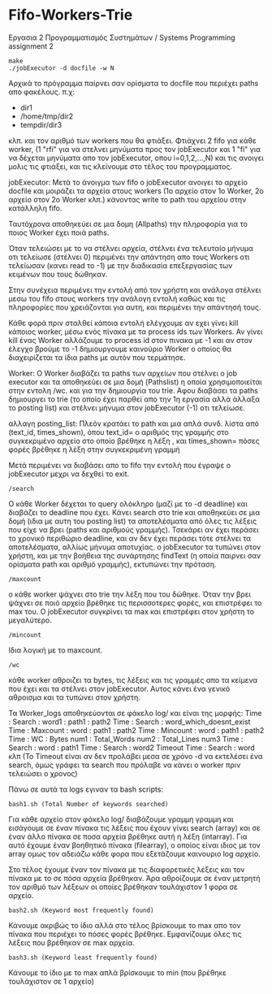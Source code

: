# Fifo-Workers-Trie
Εργασια 2 Προγραμματισμός Συστημάτων / Systems Programming assignment 2

    make
    ./jobExecutor -d docfile -w N
Αρχικά το πρόγραμμα παίρνει σαν ορίσματα το docfile που περιέχει paths απο φακέλους. π.χ:

*   dir1
*   /home/tmp/dir2
*   tempdir/dir3

κλπ.
και τον αριθμό των workers που θα φτιάξει. Φτιάχνει 2 fifo για κάθε worker, (1 "rfi" για να στελνει μηνύματα προς τον jobExecutor και 1 "fi" για να δέχεται μηνύματα απο τον jobExecutor, οπου i=0,1,2,...,N) και τις ανοιγει μολις τις φτιάξει, και τις κλείνουμε στο τέλος του προγραμματος.

jobExecutor:
Μετά το άνοιγμα των fifo ο jobExecutor ανοιγει το αρχείο docfile και μοιράζει τα αρχεία στους workers (1ο αρχείο στον 1ο Worker, 2o αρχείο στον 2ο Worker κλπ.) κάνοντας write το path του αρχείου στην κατάλληλη fifo.

Ταυτόχρονα αποθηκεύει σε μια δομη (Allpaths) την πληροφορία για το ποιος Worker έχει ποιά paths.

Όταν τελειώσει με το να στέλνει αρχεία, στέλνει ένα τελευταίο μήνυμα οτι τελείωσε (στέλνει 0) περιμένει την απάντηση απο τους Workers οτι τελείωσαν (κανει read το -1) με την διαδικασία επεξεργασίας των κειμένων που τους δώθηκαν.

Στην συνέχεια περιμένει την εντολή από τον χρήστη και ανάλογα στέλνει μεσω του fifo στους workers την ανάλογη εντολή καθώς και τις πληροφορίες που χρειάζονται για αυτη, και περιμένει την απάντησή τους.

Κάθε φορά πριν σταλθεί κάποια εντολή ελέγχουμε αν εχει γίνει kill κάποιος worker, μέσω ενός πίνακα με τα process ids των Workers. Αν γίνει kill ένας Worker αλλάζουμε το process id στον πινακα με -1 και αν στον έλεγχο βρούμε το -1 δημιουργουμε καινούριο Worker ο οποίος θα διαχειρίζεται τα ίδια paths με αυτόν που τερμάτησε.

Worker:
Ο Worker διαβάζει τα paths των αρχείων που στέλνει ο job executor και τα αποθηκεύει σε μια δομή (Pathslist) η οποία χρησιμοποιείται στην εντολη /wc. και για την δημιουργία του trie.
Αφου διαβάσει τα paths δημιουργει το trie (το οποίο έχει παρθεί απο την 1η εργασία αλλά άλλαξα το posting list) και στέλνει μήνυμα στον jobExecutor (-1) οτι τελείωσε.

αλλαγη posting_list: Πλεόν κρατάει το path και μια απλά συνδ. λίστα από (text_id, times_shown), όπου text_id= ο αριθμός της γραμμής στο συγκεκριμένο αρχείο στο οποίο βρέθηκε η λέξη , και times_shown= πόσες φορές βρέθηκε η λέξη στην συγκεκριμένη γραμμή

Μετά περιμένει να διαβάσει απο το fifo την εντολή που έγραψε ο jobExecutor μεχρι να δεχθεί το exit.

    /search
Ο κάθε Worker δέχεται το query ολόκληρο (μαζί με το -d deadline) και διαβάζει το deadline που έχει.
Κάνει search στο trie και αποθηκεύει σε μια δομή (ιδια με αυτη του posting list) τα αποτελέσματα από όλες τις λέξεις που είχε να βρει (paths και αριθμούς γραμμής). Τσεκάρει αν έχει περάσει το χρονικό περιθώριο deadline, και αν δεν έχει περάσει τότε στέλνει τα αποτελέσματα, αλλίως μήνυμα αποτυχίας. ο jobExecutor τα τυπώνει στον χρήστη, και με την βοήθεια της συνάρτησης findText (η οποία παιρνει σαν ορίσματα path και αριθμό γραμμής), εκτυπώνει την πρόταση.

    /maxcount
ο κάθε worker ψάχνει στο trie την λέξη που του δώθηκε. Όταν την βρει ψάχνει σε ποιό αρχείο βρέθηκε τις περισσοτερες φορές, και επιστρέφει το max του. Ο jobExecutor συγκρίνει τα max και επιστρέφει στον χρήστη το μεγαλύτερο.

    /mincount 
Ιδια λογική με το maxcount.

    /wc
κάθε worker αθροιζει τα bytes, τις λέξεις και τις γραμμές απο τα κείμενα που έχει και τα στέλνει στον jobExecutor. Αυτος κάνει ένα γενικό αθροισμα και τα τυπώνει στον χρήστη. 

Τα Worker_logs αποθηκεύονται σε φάκελο log/ και είναι της μορφής:
Time : Search : word1 : path1 : path2
Time : Search : word_which_doesnt_exist
Time : Maxcount : word : path1 : path2
Time : Mincount : word : path1 : path2
Time : WC : Bytes num1 : Total_Words num2 : Total_Lines num3
Time : Search : word : path1
Time : Search : word2
Timeout
Time : Search : word
κλπ (Το Timeout είναι αν δεν προλάβει μεσα σε χρόνο -d να εκτελέσει ένα search, όμως γράφει τα search που πρόλαβε να κάνει ο worker πριν τελειώσει ο χρονος)

Πάνω σε αυτά τα logs εγιναν τα bash scripts:

    bash1.sh (Total Number of keywords searched)
Για κάθε αρχείο στον φάκελο log/ διαβάζουμε γραμμη γραμμη και εισάγουμε σε έναν πίνακα τις λέξεις που έχουν γίνει search (array) και σε έναν άλλο πίνακα σε ποσα αρχεία βρέθηκε αυτή η λέξη (intarray). Για αυτό έχουμε έναν βοηθητικό πίνακα (filearray), o οποίος είναι ιδιος με τον array ομως τον αδειάζω κάθε φορα που εξετάζουμε καινουριο log αρχείο.

Στο τέλος έχουμε έναν τον πίνακα με τις διαφορετικές λέξεις και τον πίνακα με το σε πόσα αρχεία βρέθηκαν.
Άρα αθροίζουμε σε έναν μετρητή τον αριθμό των λέξεων οι οποίες βρέθηκαν τουλάχιστον 1 φορα σε αρχείο.

    bash2.sh (Keyword most frequently found)
Κάνουμε ακριβώς το ίδιο αλλά στο τέλος βρίσκουμε το max απο τον πίνακα που περιέχει το πόσες φορές βρέθηκε.
Εμφανίζουμε όλες τις λέξεις που βρέθηκαν σε max αρχεία.

    bash3.sh (Keyword least frequently found)
Κάνουμε το ίδιο με το max απλά βρίσκουμε το min (που βρέθηκε τουλάχιστον σε 1 αρχείο)
